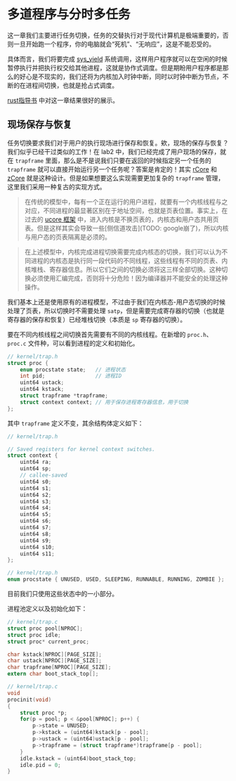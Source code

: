 # 多道程序与分时多任务

这一章我们主要进行任务切换，任务的交替执行对于现代计算机是极端重要的，否则一旦开始跑一个程序，你的电脑就会“死机”、“无响应”，这是不能忍受的。

具体而言，我们将要完成 [sys_yield]() 系统调用，这样用户程序就可以在空闲的时候暂停执行并把执行权交给其他进程，这就是协作式调度。但是期盼用户程序都是那么的好心是不现实的，我们还将为内核加入时钟中断，同时以时钟中断为节点，不断的在进程间切换，也就是抢占式调度。

[rust指导书](https://rcore-os.github.io/rCore-Tutorial-Book-v3/chapter3/0intro.html#id5) 中对这一章结果很好的展示。

## 现场保存与恢复

任务切换要求我们对于用户的执行现场进行保存和恢复。欸，现场的保存与恢复？我们似乎已经干过类似的工作！在 lab2 中，我们已经完成了用户现场的保存，就在 `trapframe` 里面，那么是不是说我们只要在返回的时候指定另一个任务的 `trapframe` 就可以直接开始运行另一个任务呢？答案是肯定的！其实 [rCore](https://github.com/rcore-os/rCore) 和 [zCore](https://github.com/rcore-os/zCore) 就是这种设计。但是如果想要这么实现需要更加复杂的 `trapframe` 管理，这里我们采用一种复古的实现方式。

> 在传统的模型中，每有一个正在运行的用户进程，就要有一个内核线程与之对应，不同进程的最显著区别在于地址空间，也就是页表位置。事实上，在过去的 [ucore 框架](https://github.com/LearningOS/ucore_os_lab) 中，进入内核是不换页表的，内核态和用户态共用页表。但是这样其实会导致一些[侧信道攻击](TODO: google崩了)，所以内核与用户态的页表隔离是必须的。

> 在上述模型中，内核完成进程切换需要完成内核态的切换，我们可以认为不同进程的内核态是执行同一段代码的不同线程，这些线程有不同的页表、内核堆栈、寄存器信息。所以它们之间的切换必须将这三样全部切换。这种切换必须使用汇编完成，否则将十分危险！因为编译器并不能安全的处理这种操作。

我们基本上还是使用原有的进程模型，不过由于我们在内核态-用户态切换的时候处理了页表，所以切换时不需要处理 `satp`，但是需要完成寄存器的切换（也就是寄存器的保存和恢复）已经堆栈切换（本质是 `sp` 寄存器的切换）。

要在不同内核线程之间切换首先需要有不同的内核线程。在新增的 `proc.h`、`proc.c` 文件种，可以看到进程的定义和初始化。

```c
// kernel/trap.h
struct proc {
    enum procstate state;   // 进程状态
    int pid;                // 进程ID
    uint64 ustack;
    uint64 kstack;
    struct trapframe *trapframe; 
    struct context context; // 用于保存进程寄存器信息，用于切换
};
```

其中 `trapframe` 定义不变，其余结构体定义如下：

```c
// kernel/trap.h

// Saved registers for kernel context switches.
struct context {
    uint64 ra;
    uint64 sp;
    // callee-saved
    uint64 s0;
    uint64 s1;
    uint64 s2;
    uint64 s3;
    uint64 s4;
    uint64 s5;
    uint64 s6;
    uint64 s7;
    uint64 s8;
    uint64 s9;
    uint64 s10;
    uint64 s11;
};
```
```c
// kernel/trap.h
enum procstate { UNUSED, USED, SLEEPING, RUNNABLE, RUNNING, ZOMBIE };
```
目前我们只使用这些状态中的一小部分。

进程池定义以及初始化如下：

```c
// kernel/trap.c
struct proc pool[NPROC];
struct proc idle;
struct proc* current_proc;

char kstack[NPROC][PAGE_SIZE];
char ustack[NPROC][PAGE_SIZE];
char trapframe[NPROC][PAGE_SIZE];
extern char boot_stack_top[];
```
```c
// kernel/trap.c
void
procinit(void)
{
    struct proc *p;
    for(p = pool; p < &pool[NPROC]; p++) {
        p->state = UNUSED;
        p->kstack = (uint64)kstack[p - pool];
        p->ustack = (uint64)ustack[p - pool];
        p->trapframe = (struct trapframe*)trapframe[p - pool];
    }
    idle.kstack = (uint64)boot_stack_top;
    idle.pid = 0;
}
```

